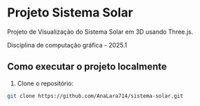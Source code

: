 # Projeto Sistema Solar  

Projeto de Visualização do Sistema Solar em 3D usando Three.js.

Disciplina de computação gráfica - 2025.1

## Como executar o projeto localmente

1. Clone o repositório:
```bash
git clone https://github.com/AnaLara714/sistema-solar.git